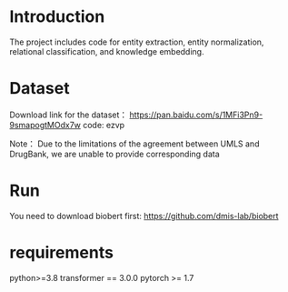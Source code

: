 
# Introduction
The project includes code for entity extraction, entity normalization, relational classification, and knowledge embedding. 

# Dataset

Download link for the dataset： https://pan.baidu.com/s/1MFi3Pn9-9smapogtMOdx7w  code: ezvp


Note： Due to the limitations of the agreement between UMLS and DrugBank, we are unable to provide corresponding data


# Run

You need to download biobert first: https://github.com/dmis-lab/biobert


# requirements
python>=3.8
transformer == 3.0.0
pytorch >= 1.7



